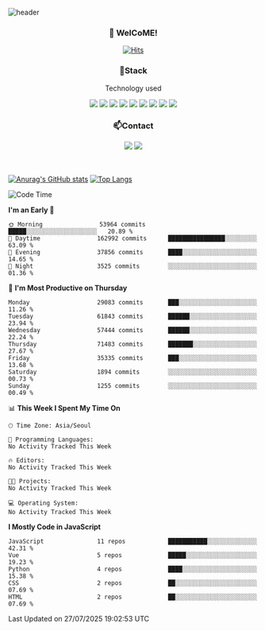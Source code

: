 ![header](https://capsule-render.vercel.app/api?type=waving&color=gradient&height=200&text=Kyungjoon&fontAlign=70&fontAlignY=40&animation=twinkling)

<h3 align="center">👋 WelCoME!</h3>

<div align=center>
  
[![Hits](https://hits.seeyoufarm.com/api/count/incr/badge.svg?url=https%3A%2F%2Fgithub.com%2Fuvula6921&count_bg=%2322BAC9&title_bg=%23827F7F&icon=iconify.svg&icon_color=%2325A27F&title=visits&edge_flat=false)](https://hits.seeyoufarm.com)
  
</div>
<h3 align="center">📌Stack</h3>
<p align="center">Technology used</p>
<div align="center"><img src="https://img.shields.io/badge/HTML5-E34F26?style=flat-square&logo=HTML5&logoColor=white"></img> <img src="https://img.shields.io/badge/CSS3-0A84FF?style=flat-square&logo=CSS3&logoColor=white"></img> <img src="https://img.shields.io/badge/JavaScript-FFCD11?style=flat-square&logo=JavaScript&logoColor=white"></img> <img src="https://img.shields.io/badge/React-00BCF6?style=flat-square&logo=React&logoColor=white"></img> <img src="https://img.shields.io/badge/jQuery-3655FF?style=flat-square&logo=jQuery&logoColor=white"></img> <img src="https://img.shields.io/badge/Ruby-E0115F?style=flat-square&logo=Ruby&logoColor=white"></img> <img src="https://img.shields.io/badge/Python-4B8BBE?style=flat-square&logo=Python&logoColor=white"></img> <img src="https://img.shields.io/badge/Vue-4FC08D?style=flat-square&logo=Vue.js&logoColor=white"></img> <img src="https://img.shields.io/badge/Nuxt-00DC82?style=flat-square&logo=Nuxt.js&logoColor=white"></img></div>

<h3 align="center">📫Contact</h3>
<div align="center"><a href="https://velog.io/@uvula6921/"><img src="https://img.shields.io/badge/Blog-20c997?style=flat-square&logo=V&logoColor=white"/></a> <a href="pkj6921@gmail.com"><img src="https://img.shields.io/badge/Gmail-EA4335?style=flat-square&logo=Gmail&logoColor=white"/></a></div>
<br>
<br>

[![Anurag's GitHub stats](https://github-readme-stats.vercel.app/api?username=uvula6921&hide=stars,issues&show_icons=true&count_private=true&theme=tokyonight)](https://github.com/anuraghazra/github-readme-stats)
[![Top Langs](https://github-readme-stats.vercel.app/api/top-langs/?username=uvula6921&hide=css,jupyter%20notebook,html&exclude_repo=uvula6921,uvula6921.github.io&layout=compact&langs_count=8)](https://github.com/anuraghazra/github-readme-stats)

<!--START_SECTION:waka-->
![Code Time](http://img.shields.io/badge/Code%20Time-2%2C363%20hrs%201%20min-blue)

**I'm an Early 🐤** 

```text
🌞 Morning                53964 commits       █████░░░░░░░░░░░░░░░░░░░░   20.89 % 
🌆 Daytime                162992 commits      ████████████████░░░░░░░░░   63.09 % 
🌃 Evening                37856 commits       ████░░░░░░░░░░░░░░░░░░░░░   14.65 % 
🌙 Night                  3525 commits        ░░░░░░░░░░░░░░░░░░░░░░░░░   01.36 % 
```
📅 **I'm Most Productive on Thursday** 

```text
Monday                   29083 commits       ███░░░░░░░░░░░░░░░░░░░░░░   11.26 % 
Tuesday                  61843 commits       ██████░░░░░░░░░░░░░░░░░░░   23.94 % 
Wednesday                57444 commits       ██████░░░░░░░░░░░░░░░░░░░   22.24 % 
Thursday                 71483 commits       ███████░░░░░░░░░░░░░░░░░░   27.67 % 
Friday                   35335 commits       ███░░░░░░░░░░░░░░░░░░░░░░   13.68 % 
Saturday                 1894 commits        ░░░░░░░░░░░░░░░░░░░░░░░░░   00.73 % 
Sunday                   1255 commits        ░░░░░░░░░░░░░░░░░░░░░░░░░   00.49 % 
```


📊 **This Week I Spent My Time On** 

```text
🕑︎ Time Zone: Asia/Seoul

💬 Programming Languages: 
No Activity Tracked This Week

🔥 Editors: 
No Activity Tracked This Week

🐱‍💻 Projects: 
No Activity Tracked This Week

💻 Operating System: 
No Activity Tracked This Week
```

**I Mostly Code in JavaScript** 

```text
JavaScript               11 repos            ███████████░░░░░░░░░░░░░░   42.31 % 
Vue                      5 repos             █████░░░░░░░░░░░░░░░░░░░░   19.23 % 
Python                   4 repos             ████░░░░░░░░░░░░░░░░░░░░░   15.38 % 
CSS                      2 repos             ██░░░░░░░░░░░░░░░░░░░░░░░   07.69 % 
HTML                     2 repos             ██░░░░░░░░░░░░░░░░░░░░░░░   07.69 % 
```




 Last Updated on 27/07/2025 19:02:53 UTC
<!--END_SECTION:waka-->
